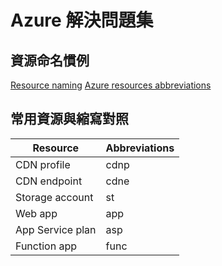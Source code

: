 # Azure 解決問題集

## 資源命名慣例

[Resource naming][1]
[Azure resources abbreviations][2]

## 常用資源與縮寫對照

| Resource | Abbreviations |
| -------- | --------------|
| CDN profile | cdnp |
| CDN endpoint | cdne |
| Storage account | st |
| Web app | app |
| App Service plan | asp |
| Function app | func |

[1]: https://learn.microsoft.com/en-us/azure/cloud-adoption-framework/ready/azure-best-practices/resource-naming
[2]: https://learn.microsoft.com/en-us/azure/cloud-adoption-framework/ready/azure-best-practices/resource-abbreviations
